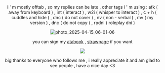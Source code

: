 <div align="center">

i ' m mostly offtab , so my replies can be late , other tags i ' m using : afk ( away from keyboard ) , int ( interact ) , w2i ( whisper to interact ) , c + h ( cuddles and hide ) , dnc ( do not cover ) , nv ( non - verbal ) , mv ( my version ) , dnc ( do not copy ) , rpdni ( roleplay dni )

![photo_2025-04-15_06-01-06](https://github.com/user-attachments/assets/4c8e024e-6750-494f-9229-905806714c1d)<br/>

you can sign my [atabook](https://astariomaggelen.atabook.org/) , [strawpage](https://astariomaggelen.straw.page/) if you want

![](https://komarev.com/ghpvc/?username=astariomaggelen&color=d4c9d7&base=2376&label)

big thanks to everyone who follows me , i really appreciate it and am glad to see people , have a nice day <3

